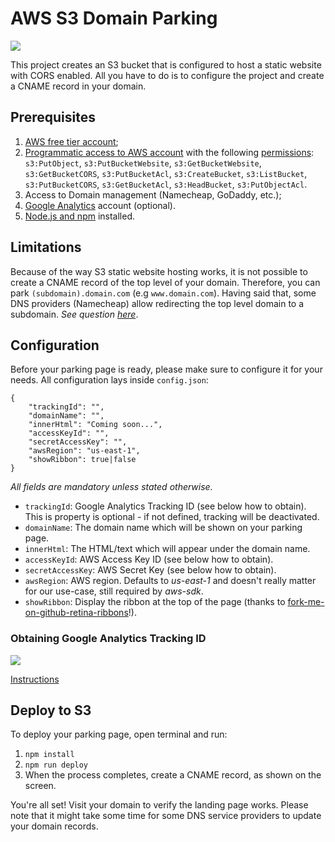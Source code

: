 # AWS S3 Domain Parking

![](https://i.ibb.co/k4vT5HM/screencapture-localhost-4201-2019-04-19-21-14-57-macbookgold-front.png)

This project creates an S3 bucket that is configured to host a static website with CORS enabled. All you have to do is to configure the project and create a CNAME record in your domain.

## Prerequisites

1.  [AWS free tier account](https://aws.amazon.com/free/);
2.  [Programmatic access to AWS account](https://docs.aws.amazon.com/IAM/latest/UserGuide/id_users_create.html) with the following [permissions](https://docs.aws.amazon.com/IAM/latest/UserGuide/access_controlling.html): `s3:PutObject`, `s3:PutBucketWebsite`, `s3:GetBucketWebsite`, `s3:GetBucketCORS`, `s3:PutBucketAcl`, `s3:CreateBucket`, `s3:ListBucket`, `s3:PutBucketCORS`, `s3:GetBucketAcl`, `s3:HeadBucket`, `s3:PutObjectAcl`.
3.  Access to Domain management (Namecheap, GoDaddy, etc.);
4.  [Google Analytics](https://analytics.google.com) account (optional).
5.  [Node.js and npm](https://nodejs.org/en/download/) installed.

## Limitations

Because of the way S3 static website hosting works, it is not possible to create a CNAME record of the top level of your domain. Therefore, you can park `(subdomain).domain.com` (e.g `www.domain.com`). Having said that, some DNS providers (Namecheap) allow redirecting the top level domain to a subdomain.
_See question [here](https://serverfault.com/questions/410727/point-s3-bucket-to-top-level-domain)_.

## Configuration

Before your parking page is ready, please make sure to configure it for your needs. All configuration lays inside `config.json`:

```
{
    "trackingId": "",
    "domainName": "",
    "innerHtml": "Coming soon...",
    "accessKeyId": "",
    "secretAccessKey": "",
    "awsRegion": "us-east-1",
    "showRibbon": true|false
}
```

_All fields are mandatory unless stated otherwise._

* `trackingId`: Google Analytics Tracking ID (see below how to obtain). This is property is optional - if not defined, tracking will be deactivated.
* `domainName`: The domain name which will be shown on your parking page.
* `innerHtml`: The HTML/text which will appear under the domain name.
* `accessKeyId`: AWS Access Key ID (see below how to obtain).
* `secretAccessKey`: AWS Secret Key (see below how to obtain).
* `awsRegion`: AWS region. Defaults to _us-east-1_ and doesn't really matter for our use-case, still required by _aws-sdk_.
* `showRibbon`: Display the ribbon at the top of the page (thanks to [fork-me-on-github-retina-ribbons](https://github.com/aral/fork-me-on-github-retina-ribbons)!).

### Obtaining Google Analytics Tracking ID

![](https://i.ibb.co/8PRTJ87/analytics-property.png)

[Instructions](https://support.google.com/analytics/answer/7476135?hl=en#choosetracking)

## Deploy to S3

To deploy your parking page, open terminal and run:

1.  `npm install`
2.  `npm run deploy`
3.  When the process completes, create a CNAME record, as shown on the screen.

You're all set! Visit your domain to verify the landing page works. Please note that it might take some time for some DNS service providers to update your domain records.
